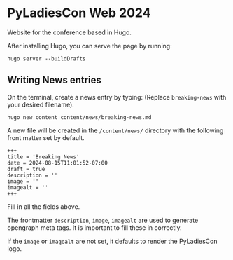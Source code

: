 # PyLadiesCon Web 2024

Website for the conference based in Hugo.

After installing Hugo, you can serve the page by running:

```
hugo server --buildDrafts
```


## Writing News entries

On the terminal, create a news entry by typing: (Replace ``breaking-news`` with your desired filename).

```
hugo new content content/news/breaking-news.md
```

A new file will be created in the ``/content/news/`` directory with the following front matter set by default.

```
+++
title = 'Breaking News'
date = 2024-08-15T11:01:52-07:00
draft = true
description = ''
image = ''
imagealt = ''
+++
```

Fill in all the fields above.

The frontmatter ``description``, ``image``, ``imagealt`` are used to generate opengraph meta tags. It is important
to fill these in correctly.

If the ``image`` or ``imagealt`` are not set, it defaults to render the PyLadiesCon logo.


